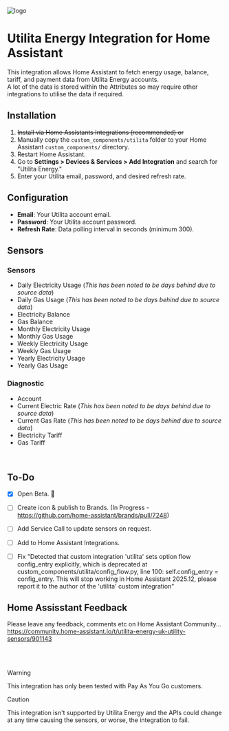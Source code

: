 
![logo](https://github.com/user-attachments/assets/2f0704e1-80c1-4f1c-8116-b4d986156947)

# Utilita Energy Integration for Home Assistant

This integration allows Home Assistant to fetch energy usage, balance, tariff, and payment data from Utilita Energy accounts.  
A lot of the data is stored within the Attributes so may require other integrations to utilise the data if required.  


## Installation
1. ~~Install via Home Assistants Integrations (recommended) or~~
2. Manually copy the `custom_components/utilita` folder to your Home Assistant `custom_components/` directory.
3. Restart Home Assistant.
4. Go to **Settings > Devices & Services > Add Integration** and search for "Utilita Energy."
5. Enter your Utilita email, password, and desired refresh rate.  


## Configuration
- **Email**: Your Utilita account email.
- **Password**: Your Utilita account password.
- **Refresh Rate**: Data polling interval in seconds (minimum 300).  


## Sensors
### Sensors
- Daily Electricity Usage (_This has been noted to be days behind due to source data_)
- Daily Gas Usage (_This has been noted to be days behind due to source data_)
- Electricity Balance
- Gas Balance
- Monthly Electricity Usage
- Monthly Gas Usage
- Weekly Electricity Usage
- Weekly Gas Usage
- Yearly Electricity Usage
- Yearly Gas Usage

### Diagnostic
- Account
- Current Electric Rate (_This has been noted to be days behind due to source data_)
- Current Gas Rate (_This has been noted to be days behind due to source data_)
- Electricity Tariff
- Gas Tariff  

<br/>

## To-Do
- [x] Open Beta. :tada:
- [ ] Create icon & publish to Brands. (In Progress - https://github.com/home-assistant/brands/pull/7248)
- [ ] Add Service Call to update sensors on request.
- [ ] Add to Home Assistant Integrations.

- [ ] Fix "Detected that custom integration 'utilita' sets option flow config_entry explicitly, which is deprecated at custom_components/utilita/config_flow.py, line 100: self.config_entry = config_entry. This will stop working in Home Assistant 2025.12, please report it to the author of the 'utilita' custom integration"


## Home Assisstant Feedback
Please leave any feedback, comments etc on Home Assistant Community...  
https://community.home-assistant.io/t/utilita-energy-uk-utility-sensors/901143

<br/> <br/>
> [!WARNING]
>  This integration has only been tested with Pay As You Go customers.

> [!CAUTION]
>  This integration isn't supported by Utilita Energy and the APIs could change at any time causing the sensors, or worse, the integration to fail.
